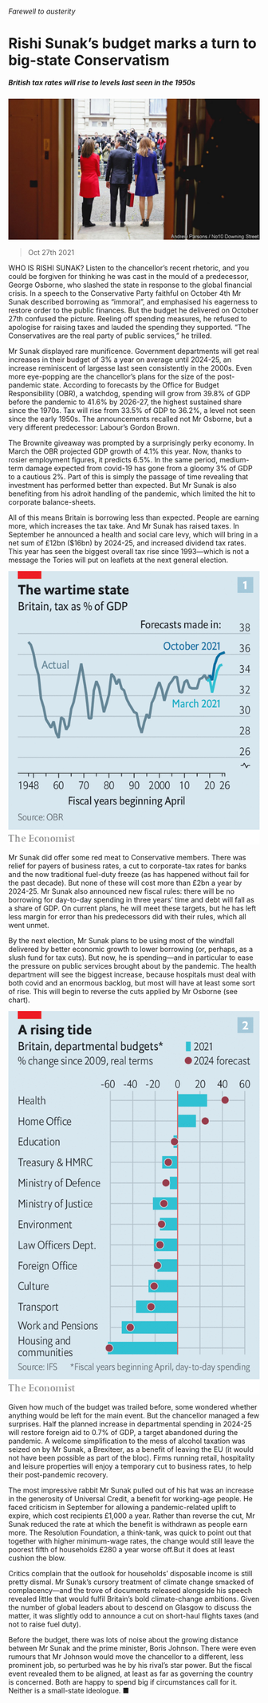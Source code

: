 ###### Farewell to austerity

# Rishi Sunak’s budget marks a turn to big-state Conservatism 

##### British tax rates will rise to levels last seen in the 1950s 

![image](images/20211030_brp004.jpg) 

> Oct 27th 2021 

WHO IS RISHI SUNAK? Listen to the chancellor’s recent rhetoric, and you could be forgiven for thinking he was cast in the mould of a predecessor, George Osborne, who slashed the state in response to the global financial crisis. In a speech to the Conservative Party faithful on October 4th Mr Sunak described borrowing as “immoral”, and emphasised his eagerness to restore order to the public finances. But the budget he delivered on October 27th confused the picture. Reeling off spending measures, he refused to apologise for raising taxes and lauded the spending they supported. “The Conservatives are the real party of public services,” he trilled.

Mr Sunak displayed rare munificence. Government departments will get real increases in their budget of 3% a year on average until 2024-25, an increase reminiscent of largesse last seen consistently in the 2000s. Even more eye-popping are the chancellor’s plans for the size of the post-pandemic state. According to forecasts by the Office for Budget Responsibility (OBR), a watchdog, spending will grow from 39.8% of GDP before the pandemic to 41.6% by 2026-27, the highest sustained share since the 1970s. Tax will rise from 33.5% of GDP to 36.2%, a level not seen since the early 1950s. The announcements recalled not Mr Osborne, but a very different predecessor: Labour’s Gordon Brown.


The Brownite giveaway was prompted by a surprisingly perky economy. In March the OBR projected GDP growth of 4.1% this year. Now, thanks to rosier employment figures, it predicts 6.5%. In the same period, medium-term damage expected from covid-19 has gone from a gloomy 3% of GDP to a cautious 2%. Part of this is simply the passage of time revealing that investment has performed better than expected. But Mr Sunak is also benefiting from his adroit handling of the pandemic, which limited the hit to corporate balance-sheets.

All of this means Britain is borrowing less than expected. People are earning more, which increases the tax take. And Mr Sunak has raised taxes. In September he announced a health and social care levy, which will bring in a net sum of £12bn ($16bn) by 2024-25, and increased dividend tax rates. This year has seen the biggest overall tax rise since 1993—which is not a message the Tories will put on leaflets at the next general election.

![image](images/20211030_BRC872.png) 


Mr Sunak did offer some red meat to Conservative members. There was relief for payers of business rates, a cut to corporate-tax rates for banks and the now traditional fuel-duty freeze (as has happened without fail for the past decade). But none of these will cost more than £2bn a year by 2024-25. Mr Sunak also announced new fiscal rules: there will be no borrowing for day-to-day spending in three years’ time and debt will fall as a share of GDP. On current plans, he will meet these targets, but he has left less margin for error than his predecessors did with their rules, which all went unmet.

By the next election, Mr Sunak plans to be using most of the windfall delivered by better economic growth to lower borrowing (or, perhaps, as a slush fund for tax cuts). But now, he is spending—and in particular to ease the pressure on public services brought about by the pandemic. The health department will see the biggest increase, because hospitals must deal with both covid and an enormous backlog, but most will have at least some sort of rise. This will begin to reverse the cuts applied by Mr Osborne (see chart).

![image](images/20211030_BRC868.png) 


Given how much of the budget was trailed before, some wondered whether anything would be left for the main event. But the chancellor managed a few surprises. Half the planned increase in departmental spending in 2024-25 will restore foreign aid to 0.7% of GDP, a target abandoned during the pandemic. A welcome simplification to the mess of alcohol taxation was seized on by Mr Sunak, a Brexiteer, as a benefit of leaving the EU (it would not have been possible as part of the bloc). Firms running retail, hospitality and leisure properties will enjoy a temporary cut to business rates, to help their post-pandemic recovery.

The most impressive rabbit Mr Sunak pulled out of his hat was an increase in the generosity of Universal Credit, a benefit for working-age people. He faced criticism in September for allowing a pandemic-related uplift to expire, which cost recipients £1,000 a year. Rather than reverse the cut, Mr Sunak reduced the rate at which the benefit is withdrawn as people earn more. The Resolution Foundation, a think-tank, was quick to point out that together with higher minimum-wage rates, the change would still leave the poorest fifth of households £280 a year worse off.But it does at least cushion the blow.

Critics complain that the outlook for households’ disposable income is still pretty dismal. Mr Sunak’s cursory treatment of climate change smacked of complacency—and the trove of documents released alongside his speech revealed little that would fulfil Britain’s bold climate-change ambitions. Given the number of global leaders about to descend on Glasgow to discuss the matter, it was slightly odd to announce a cut on short-haul flights taxes (and not to raise fuel duty).

Before the budget, there was lots of noise about the growing distance between Mr Sunak and the prime minister, Boris Johnson. There were even rumours that Mr Johnson would move the chancellor to a different, less prominent job, so perturbed was he by his rival’s star power. But the fiscal event revealed them to be aligned, at least as far as governing the country is concerned. Both are happy to spend big if circumstances call for it. Neither is a small-state ideologue. ■

